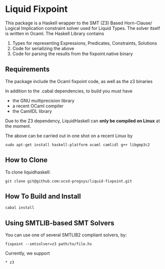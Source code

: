 Liquid Fixpoint
===============

This package is a Haskell wrapper to the SMT (Z3) Based Horn-Clause/
Logical Implication constraint solver used for Liquid Types. The solver
itself is written in Ocaml. The Haskell Library contains

1. Types for representing Expressions, Predicates, Constraints, Solutions
2. Code for serializing the above 
3. Code for parsing the results from the fixpoint.native binary

Requirements
------------


The package include the Ocaml fixpoint code, as well as the z3 binaries

In addition to the .cabal dependencies, to build you must have

- the GNU multiprecision library 
- a recent OCaml compiler
- the CamlIDL library

Due to the Z3 dependency, LiquidHaskell can **only be compiled on Linux** at the moment.

The above can be carried out in one shot on a recent Linux by

    sudo apt-get install haskell-platform ocaml camlidl g++ libgmp3c2


How to Clone
------------

To clone liquidhaskell:

    git clone git@github.com:ucsd-progsys/liquid-fixpoint.git

How To Build and Install
------------------------

    cabal install

Using SMTLIB-based SMT Solvers
------------------------------

You can use one of several SMTLIB2 compliant solvers, by:

    fixpoint --smtsolver=z3 path/to/file.hs

Currently, we support
    
    * z3


